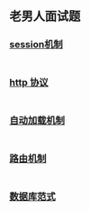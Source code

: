 ## 老男人面试题
### [session机制](zhangzhiwei_session.md)<br><br>
### [http 协议](http://harttle.com/2014/10/01/http.html)<br><br>
### [自动加载机制](auto-load.md)<br><br>
### [路由机制](rules.md)<br><br>
### [数据库范式](rules.md)<br><br>
